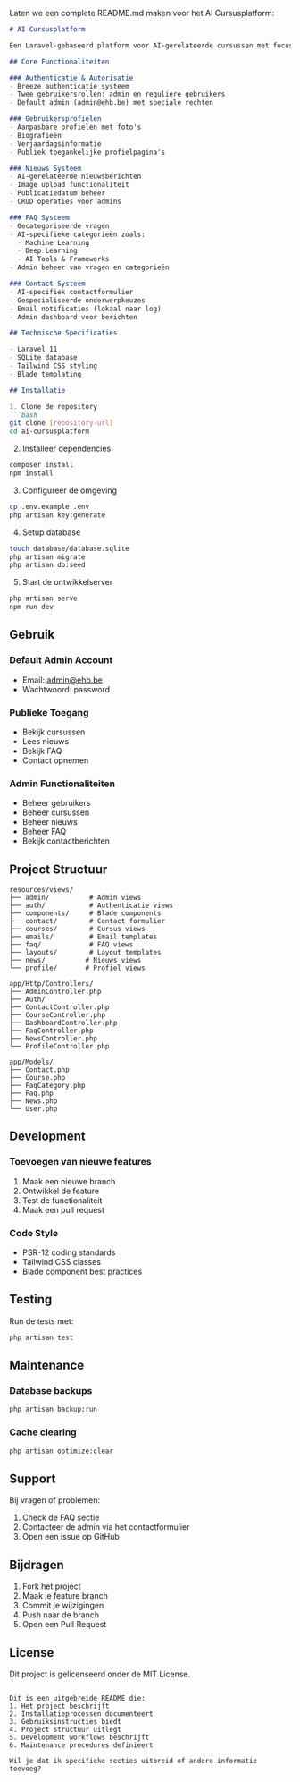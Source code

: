 Laten we een complete README.md maken voor het AI Cursusplatform:

```markdown
# AI Cursusplatform

Een Laravel-gebaseerd platform voor AI-gerelateerde cursussen met focus op gebruiksvriendelijkheid en administratief beheer. Het systeem stelt gebruikers in staat om informatie over AI-cursussen te bekijken en contact op te nemen met administrators.

## Core Functionaliteiten

### Authenticatie & Autorisatie
- Breeze authenticatie systeem
- Twee gebruikersrollen: admin en reguliere gebruikers
- Default admin (admin@ehb.be) met speciale rechten

### Gebruikersprofielen
- Aanpasbare profielen met foto's
- Biografieën
- Verjaardagsinformatie
- Publiek toegankelijke profielpagina's

### Nieuws Systeem
- AI-gerelateerde nieuwsberichten
- Image upload functionaliteit
- Publicatiedatum beheer
- CRUD operaties voor admins

### FAQ Systeem
- Gecategoriseerde vragen
- AI-specifieke categorieën zoals:
  - Machine Learning
  - Deep Learning
  - AI Tools & Frameworks
- Admin beheer van vragen en categorieën

### Contact Systeem
- AI-specifiek contactformulier
- Gespecialiseerde onderwerpkeuzes
- Email notificaties (lokaal naar log)
- Admin dashboard voor berichten

## Technische Specificaties

- Laravel 11
- SQLite database
- Tailwind CSS styling
- Blade templating

## Installatie

1. Clone de repository
```bash
git clone [repository-url]
cd ai-cursusplatform
```

2. Installeer dependencies
```bash
composer install
npm install
```

3. Configureer de omgeving
```bash
cp .env.example .env
php artisan key:generate
```

4. Setup database
```bash
touch database/database.sqlite
php artisan migrate
php artisan db:seed
```

5. Start de ontwikkelserver
```bash
php artisan serve
npm run dev
```

## Gebruik

### Default Admin Account
- Email: admin@ehb.be
- Wachtwoord: password

### Publieke Toegang
- Bekijk cursussen
- Lees nieuws
- Bekijk FAQ
- Contact opnemen

### Admin Functionaliteiten
- Beheer gebruikers
- Beheer cursussen
- Beheer nieuws
- Beheer FAQ
- Bekijk contactberichten

## Project Structuur

```plaintext
resources/views/
├── admin/          # Admin views
├── auth/           # Authenticatie views
├── components/     # Blade components
├── contact/        # Contact formulier
├── courses/        # Cursus views
├── emails/         # Email templates
├── faq/            # FAQ views
├── layouts/        # Layout templates
├── news/          # Nieuws views
└── profile/       # Profiel views

app/Http/Controllers/
├── AdminController.php
├── Auth/
├── ContactController.php
├── CourseController.php
├── DashboardController.php
├── FaqController.php
├── NewsController.php
└── ProfileController.php

app/Models/
├── Contact.php
├── Course.php
├── FaqCategory.php
├── Faq.php
├── News.php
└── User.php
```

## Development

### Toevoegen van nieuwe features
1. Maak een nieuwe branch
2. Ontwikkel de feature
3. Test de functionaliteit
4. Maak een pull request

### Code Style
- PSR-12 coding standards
- Tailwind CSS classes
- Blade component best practices

## Testing

Run de tests met:
```bash
php artisan test
```

## Maintenance

### Database backups
```bash
php artisan backup:run
```

### Cache clearing
```bash
php artisan optimize:clear
```

## Support

Bij vragen of problemen:
1. Check de FAQ sectie
2. Contacteer de admin via het contactformulier
3. Open een issue op GitHub

## Bijdragen

1. Fork het project
2. Maak je feature branch
3. Commit je wijzigingen
4. Push naar de branch
5. Open een Pull Request

## License

Dit project is gelicenseerd onder de MIT License.
```

Dit is een uitgebreide README die:
1. Het project beschrijft
2. Installatieprocessen documenteert
3. Gebruiksinstructies biedt
4. Project structuur uitlegt
5. Development workflows beschrijft
6. Maintenance procedures definieert

Wil je dat ik specifieke secties uitbreid of andere informatie toevoeg?